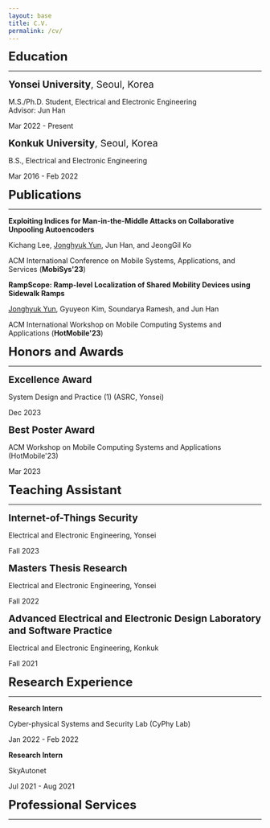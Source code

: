 ```yaml
---
layout: base
title: C.V.
permalink: /cv/
---
```


<style>
  /* Default CSS for section titles */
  .section-title {
    font-size: 1.5rem;
    margin-bottom: 5px; /* Reduce the margin-bottom for section titles */
  }

  /* Default CSS for sub-section titles */
  .sub-section-title {
    font-size: 1.2rem;
    margin-bottom: 5px; /* Reduce the margin-bottom for sub-section titles */
  }

  /* CSS for section titles on smaller screens (e.g., mobile) */
  @media (max-width: 768px) {
    .section-title {
      font-size: 1.2rem;
      margin-bottom: 5px; /* Reduce the margin-bottom for section titles */
    }

    .sub-section-title {
      font-size: 1rem;
      margin-bottom: 5px; /* Reduce the margin-bottom for sub-section titles */
    }

    /* Reduce margins for mobile screens */
    hr {
      margin-top: 10px; /* Adjust this value as needed to reduce the gap */
      margin-bottom: 10px; /* Adjust this value as needed if you want to control the bottom gap as well */
    }

  }

  /* Styling for commented lines */
  .comment-line {
    font-style: italic;
    color: #777; /* You can adjust the color as needed */
  }
</style>



<div class="section-title"><strong>Education</strong></div>
<hr>
<!-- Yonsei University -->
<div class="sub-section-title"><strong>Yonsei University</strong>, Seoul, Korea</div>
<p>M.S./Ph.D. Student, Electrical and Electronic Engineering<br>Advisor: Jun Han</p>
<p class="date">Mar 2022 - Present</p>

<!-- Konkuk University -->
<div class="sub-section-title"><strong>Konkuk University</strong>, Seoul, Korea</div>
<p>B.S., Electrical and Electronic Engineering</p>
<p class="date">Mar 2016 - Feb 2022</p>

<div class="section-title"><strong>Publications</strong></div>
<hr>

<!-- MobiSys'23 Demo -->
<p><strong>Exploiting Indices for Man-in-the-Middle Attacks on Collaborative Unpooling Autoencoders</strong></p>
<p>Kichang Lee, <u>Jonghyuk Yun</u>, Jun Han, and JeongGil Ko</p>
<p>ACM International Conference on Mobile Systems, Applications, and Services (<strong>MobiSys'23</strong>)</p>

<!-- HotMobile'23 -->
<p><strong>RampScope: Ramp-level Localization of Shared Mobility Devices using Sidewalk Ramps</strong></p>
<p><u>Jonghyuk Yun</u>, Gyuyeon Kim, Soundarya Ramesh, and Jun Han</p>
<p>ACM International Workshop on Mobile Computing Systems and Applications (<strong>HotMobile'23</strong>)</p>

<div class="section-title"><strong>Honors and Awards</strong></div>
<hr>

<div class="sub-section-title"><strong>Excellence Award</strong></div>
<p>System Design and Practice (1) (ASRC, Yonsei)</p>
<p class="date">Dec 2023</p>

<!-- Repeat for other awards, following the same structure -->
<div class="sub-section-title"><strong>Best Poster Award</strong></div>
<p>ACM Workshop on Mobile Computing Systems and Applications (HotMobile'23)</p>
<p class="date">Mar 2023</p>

<!-- Continue adding more entries here -->

<div class="section-title"><strong>Teaching Assistant</strong></div>
<hr>

<!-- Internet-of-Things Security -->
<div class="sub-section-title"><strong>Internet-of-Things Security</strong></div>
<p>Electrical and Electronic Engineering, Yonsei</p>
<p class="date">Fall 2023</p>

<!-- Masters Thesis Research -->
<div class="sub-section-title"><strong>Masters Thesis Research</strong></div>
<p>Electrical and Electronic Engineering, Yonsei</p>
<p class="date">Fall 2022</p>

<!-- Advanced Electrical and Electronic Design Laboratory and Software Practice -->
<div class="sub-section-title"><strong>Advanced Electrical and Electronic Design Laboratory and Software Practice</strong></div>
<p>Electrical and Electronic Engineering, Konkuk</p>
<p class="date">Fall 2021</p>

<div class="section-title"><strong>Research Experience</strong></div>
<hr>

<p><strong>Research Intern</strong></p>
<p>Cyber-physical Systems and Security Lab (CyPhy Lab)</p>
<p class="date">Jan 2022 - Feb 2022</p>

<p><strong>Research Intern</strong></p>
<p>SkyAutonet</p>
<p class="date">Jul 2021 - Aug 2021</p>

<div class="section-title"><strong>Professional Services</strong></div>
<hr>
